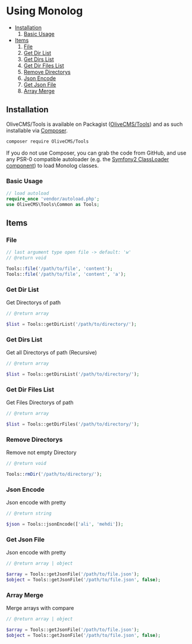 # Using Monolog

- [Installation](#installation)
  1. [Basic Usage](#basic-usage)
- [Items](#items)
  1. [File](#file)
  2. [Get Dir List](#get-dir-list)
  3. [Get Dirs List](#get-dirs-list)
  4. [Get Dir Files List](#get-dir-files-list)
  5. [Remove Directorys](#remove-directorys)
  6. [Json Encode](#json-encode)
  7. [Get Json File](#get-json-file)
  8. [Array Merge](#array-merge)

## Installation

OliveCMS/Tools is available on Packagist ([OliveCMS/Tools](http://packagist.org/packages/OliveCMS/Tools)) and as such installable via [Composer](http://getcomposer.org/).

```bash
composer require OliveCMS/Tools
```

If you do not use Composer, you can grab the code from GitHub, and use any PSR-0 compatible autoloader (e.g. the [Symfony2 ClassLoader component](https://github.com/symfony/ClassLoader)) to load Monolog classes.


### Basic Usage

``` php
// load autoload
require_once 'vendor/autoload.php';
use OliveCMS\Tools\Common as Tools;
```

## Items


### File

``` php
// last argument type open file -> default: 'w'
// @return void

Tools::file('/path/to/file', 'content');
Tools::file('/path/to/file', 'content', 'a');
```

### Get Dir List

Get Directorys of path

``` php
// @return array

$list = Tools::getDirList('/path/to/directory/');
```

### Get Dirs List

Get all Directorys of path (Recursive)

``` php
// @return array

$list = Tools::getDirsList('/path/to/directory/');
```

### Get Dir Files List

Get Files Directorys of path

``` php
// @return array

$list = Tools::getDirFiles('/path/to/directory/');
```

### Remove Directorys

Remove not empty Directory

``` php
// @return void

Tools::rmDir('/path/to/directory/');
```

### Json Encode

Json encode with pretty

``` php
// @return string

$json = Tools::jsonEncode(['ali', 'mehdi']);
```

### Get Json File

Json encode with pretty

``` php
// @return array | object

$array = Tools::getJsonFile('/path/to/file.json');
$object = Tools::getJsonFile('/path/to/file.json', false);
```

### Array Merge

Merge arrays with compare

``` php
// @return array | object

$array = Tools::getJsonFile('/path/to/file.json');
$object = Tools::getJsonFile('/path/to/file.json', false);
```
